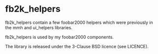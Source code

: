 # fb2k_helpers

fb2k_helpers contain a few foobar2000 helpers which were previously in the mmh and ui_helpers libraries.
 
fb2k_helpers is used by my foobar2000 components.

The library is released under the 3-Clause BSD licence (see LICENCE).
